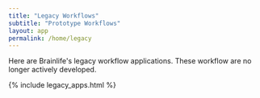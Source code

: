 ```yaml
---
title: "Legacy Workflows"
subtitle: "Prototype Workflows"
layout: app
permalink: /home/legacy
---
```


Here are Brainlife's legacy workflow applications. These workflow are no longer actively developed.

{% include legacy_apps.html %}

